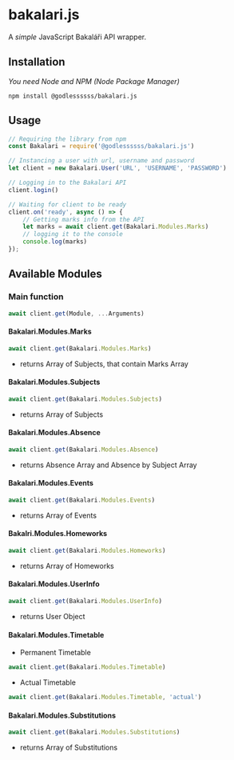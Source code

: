 # bakalari.js

A *simple* JavaScript Bakaláři API wrapper.

## Installation

*You need Node and NPM (Node Package Manager)*

`npm install @godlessssss/bakalari.js`

## Usage

```js
// Requiring the library from npm
const Bakalari = require('@godlessssss/bakalari.js')

// Instancing a user with url, username and password
let client = new Bakalari.User('URL', 'USERNAME', 'PASSWORD')

// Logging in to the Bakalari API
client.login()

// Waiting for client to be ready
client.on('ready', async () => {
    // Getting marks info from the API
    let marks = await client.get(Bakalari.Modules.Marks)
    // logging it to the console
    console.log(marks)
});
```

## Available Modules

### Main function
```js
await client.get(Module, ...Arguments)
```

#### Bakalari.Modules.Marks
```js
await client.get(Bakalari.Modules.Marks)
```
- returns Array of Subjects, that contain Marks Array

#### Bakalari.Modules.Subjects
```js
await client.get(Bakalari.Modules.Subjects)
```
- returns Array of Subjects

#### Bakalari.Modules.Absence
```js
await client.get(Bakalari.Modules.Absence)
```
- returns Absence Array and Absence by Subject Array

#### Bakalari.Modules.Events
```js
await client.get(Bakalari.Modules.Events)
```
- returns Array of Events

#### Bakalri.Modules.Homeworks
```js
await client.get(Bakalari.Modules.Homeworks)
```
- returns Array of Homeworks

#### Bakalari.Modules.UserInfo
```js
await client.get(Bakalari.Modules.UserInfo)
```
- returns User Object

#### Bakalari.Modules.Timetable

- Permanent Timetable
```js
await client.get(Bakalari.Modules.Timetable)
```

- Actual Timetable
```js
await client.get(Bakalari.Modules.Timetable, 'actual')
```

#### Bakalari.Modules.Substitutions
```js
await client.get(Bakalari.Modules.Substitutions)
```
- returns Array of Substitutions
